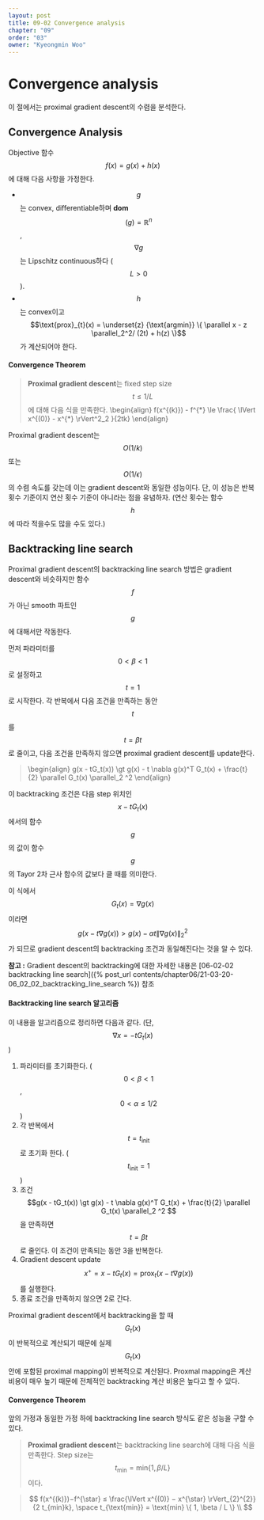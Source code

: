 ```yaml
---
layout: post
title: 09-02 Convergence analysis
chapter: "09"
order: "03"
owner: "Kyeongmin Woo"
---
```


# Convergence analysis
이 절에서는 proximal gradient descent의 수렴을 분석한다. 

## Convergence Analysis
Objective 함수 $$f(x) = g(x) + h(x)$$에 대해 다음 사항을 가정한다.

* $$g$$는 convex, differentiable하며 **dom**$$(g) = \mathbb{R}^n$$, $$\nabla g$$는 Lipschitz continuous하다 ($$L \gt 0$$).
* $$h$$는 convex이고 $$\text{prox}_{t}(x) = \underset{z} {\text{argmin}} \{ \parallel x - z \parallel_2^2/ (2t) + h(z) \}$$가 계산되어야 한다.

#### Convergence Theorem
> **Proximal gradient descent**는 fixed step size $$t \le 1/L$$에 대해 다음 식을 만족한다. 
>\begin{align}
f(x^{(k)}) - f^{\*} \le  \frac{ \lVert x^{(0)} - x^{\*} \rVert^2\_2 }{2tk}
\end{align}

Proximal gradient descent는 $$O(1/k)$$ 또는 $$O(1/\epsilon)$$의 수렴 속도를 갖는데 이는 gradient descent와 동일한 성능이다. 단, 이 성능은 반복 횟수 기준이지 연산 횟수 기준이 아니라는 점을 유념하자. (연산 횟수는 함수 $$h$$에 따라 적을수도 많을 수도 있다.)

## Backtracking line search
Proximal gradient descent의 backtracking line search 방법은 gradient descent와 비슷하지만 함수 $$f$$가 아닌 smooth 파트인 $$g$$에 대해서만 작동한다. 

먼저 파라미터를 $$0 \lt \beta \lt 1$$로 설정하고 $$t=1$$로 시작한다. 각 반복에서 다음 조건을 만족하는 동안 $$t$$를 $$t = \beta t$$로 줄이고, 다음 조건을 만족하지 않으면  proximal gradient descent를 update한다.
> \begin{align}
g(x - tG_t(x)) \gt g(x) - t \nabla g(x)^T G_t(x) + \frac{t}{2} \parallel G_t(x) \parallel_2 ^2
\end{align}

이 backtracking 조건은 다음 step 위치인 $$x - tG_t(x)$$에서의 함수 $$g$$의 값이 함수 $$g$$의 Tayor 2차 근사 함수의 값보다 클 때를 의미한다.

이 식에서 $$G_t(x) = \nabla g(x)$$이라면 $$g(x - t \nabla g(x)) \gt g(x) - \alpha t \lVert \nabla g(x) \rVert_2^2 $$가 되므로 gradient descent의 backtracking 조건과 동일해진다는 것을 알 수 있다. 

**참고 :** Gradient descent의 backtracking에 대한 자세한 내용은 [06-02-02 backtracking line search]({% post_url contents/chapter06/21-03-20-06_02_02_backtracking_line_search %}) 참조

#### Backtracking line search 알고리즘
이 내용을 알고리즘으로 정리하면 다음과 같다. (단, $$\nabla x = - t G_t(x)$$)

1. 파라미터를 초기화한다. ($$0 \lt \beta \lt 1$$, $$0 \lt \alpha \le 1/2$$)
2. 각 반복에서 $$t = t_{\text{init}}$$로 초기화 한다. ($$t_{\text{init}} = 1$$)
3. 조건 $$g(x - tG_t(x)) \gt g(x) - t \nabla g(x)^T G_t(x) + \frac{t}{2} \parallel G_t(x) \parallel_2 ^2 $$을 만족하면 $$t = \beta t$$로 줄인다. 이 조건이 만족되는 동안 3을 반복한다.
4. Gradient descent update $$ x^+ = x - t G_t(x) = \text{prox}_t(x - t \nabla g(x))$$를 실행한다.
5. 종료 조건을 만족하지 않으면 2로 간다.

Proximal gradient descent에서 backtracking을 할 때 $$G_t(x)$$이 반복적으로 계산되기 때문에 실제  $$G_t(x)$$ 안에 포함된 proximal mapping이 반복적으로 계산된다. Proxmal mapping은 계산 비용이 매우 높기 때문에 전체적인 backtracking 계산 비용은 높다고 할 수 있다.

#### Convergence Theorem
앞의 가정과 동일한 가정 하에 backtracking line search 방식도 같은 성능을 구할 수 있다.

>**Proximal gradient descent**는 backtracking line search에 대해 다음 식을 만족한다. Step size는 $$t_{\text{min}} = \text{min} \{1,\beta /L \}$$이다.

> $$
f(x^{(k)})−f^{\star} ≤ \frac{\lVert x^{(0)} − x^{\star} \rVert_{2}^{2}}{2 t_{min}k}, \space t_{\text{min}} = \text{min} \{ 1, \beta / L \} \\
$$
